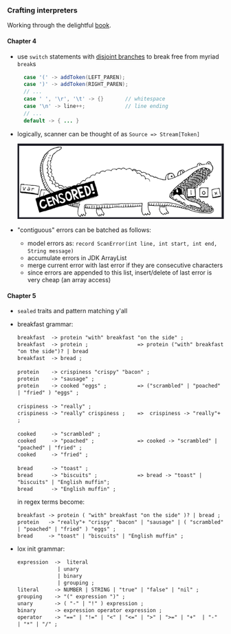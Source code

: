 ### Crafting interpreters

Working through the delightful [book](https://craftinginterpreters.com/contents.html).

#### Chapter 4

- use `switch` statements with [disjoint branches](https://horstmann.com/unblog/2020-02-04/index.html) to break free 
  from myriad `break`s
  ```java
    case '(' -> addToken(LEFT_PAREN);
    case ')' -> addToken(RIGHT_PAREN);
    // ...
    case ' ', '\r', '\t' -> {}       // whitespace
    case '\n' -> line++;             // line ending
    // ...
    default -> { ... }
  ```

- logically, scanner can be thought of as `Source => Stream[Token]`

  ![Lexical Analygator](misc/lexicalAnalygator.png)

- "contiguous" errors can be batched as follows:
  - model errors as: `record ScanError(int line, int start, int end, String message)`
  - accumulate errors in JDK ArrayList
  - merge current error with last error if they are consecutive characters
  - since errors are appended to this list, insert/delete of last error is very cheap (an array access)


#### Chapter 5

- `sealed` traits and pattern matching y'all
- breakfast grammar: 
  ```text
  breakfast  -> protein "with" breakfast "on the side" ;
  breakfast  -> protein ;                => protein ("with" breakfast "on the side")? | bread
  breakfast  -> bread ;
             
  protein    -> crispiness "crispy" "bacon" ;
  protein    -> "sausage" ;
  protein    -> cooked "eggs" ;          => ("scrambled" | "poached" | "fried" ) "eggs" ;
             
  crispiness -> "really" ;
  crispiness -> "really" crispiness ;    =>  crispiness -> "really"+ ;
             
  cooked     -> "scrambled" ;
  cooked     -> "poached" ;              => cooked -> "scrambled" | "poached" | "fried" ;
  cooked     -> "fried" ;
             
  bread      -> "toast" ;
  bread      -> "biscuits" ;             => bread -> "toast" | "biscuits" | "English muffin";
  bread      -> "English muffin" ;
  ```

  in regex terms become: 
  ```text
  breakfast -> protein ( "with" breakfast "on the side" )? | bread ;
  protein   -> "really"+ "crispy" "bacon" | "sausage" | ( "scrambled" | "poached" | "fried" ) "eggs" ;
  bread     -> "toast" | "biscuits" | "English muffin" ;
  ```
- lox init grammar: 
  ```text
  expression  ->  literal
               | unary
               | binary
               | grouping ;
  literal     -> NUMBER | STRING | "true" | "false" | "nil" ;
  grouping    -> "(" expression ")" ;
  unary       -> ( "-" | "!" ) expression ;
  binary      -> expression operator expression ;
  operator    -> "==" | "!=" | "<" | "<=" | ">" | ">=" | "+"  | "-"  | "*" | "/" ;
  ```
